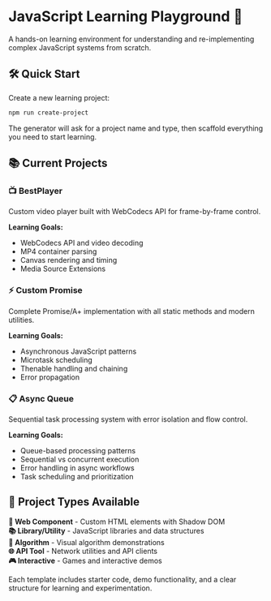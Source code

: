# JavaScript Learning Playground 🚀

A hands-on learning environment for understanding and re-implementing complex JavaScript systems from scratch.

## 🛠️ Quick Start

Create a new learning project:

```bash
npm run create-project
```

The generator will ask for a project name and type, then scaffold everything you need to start learning.

## 📚 Current Projects

### 📺 BestPlayer
Custom video player built with WebCodecs API for frame-by-frame control.

**Learning Goals:**
- WebCodecs API and video decoding
- MP4 container parsing
- Canvas rendering and timing
- Media Source Extensions

### ⚡ Custom Promise
Complete Promise/A+ implementation with all static methods and modern utilities.

**Learning Goals:**
- Asynchronous JavaScript patterns
- Microtask scheduling
- Thenable handling and chaining
- Error propagation

### 📋 Async Queue
Sequential task processing system with error isolation and flow control.

**Learning Goals:**
- Queue-based processing patterns
- Sequential vs concurrent execution
- Error handling in async workflows
- Task scheduling and prioritization

## 🎯 Project Types Available

**🧩 Web Component** - Custom HTML elements with Shadow DOM  
**📚 Library/Utility** - JavaScript libraries and data structures  
**🧮 Algorithm** - Visual algorithm demonstrations  
**🌐 API Tool** - Network utilities and API clients  
**🎮 Interactive** - Games and interactive demos  

Each template includes starter code, demo functionality, and a clear structure for learning and experimentation.